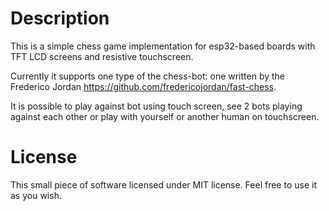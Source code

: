 # Description

This is a simple chess game implementation for esp32-based boards with TFT LCD screens and resistive touchscreen.

Currently it supports one type of the chess-bot: one written by the Frederico Jordan https://github.com/fredericojordan/fast-chess.

It is possible to play against bot using touch screen, see 2 bots playing against each other or play with yourself or another human on touchscreen.

# License

This small piece of software licensed under MIT license. Feel free to use it as you wish.
